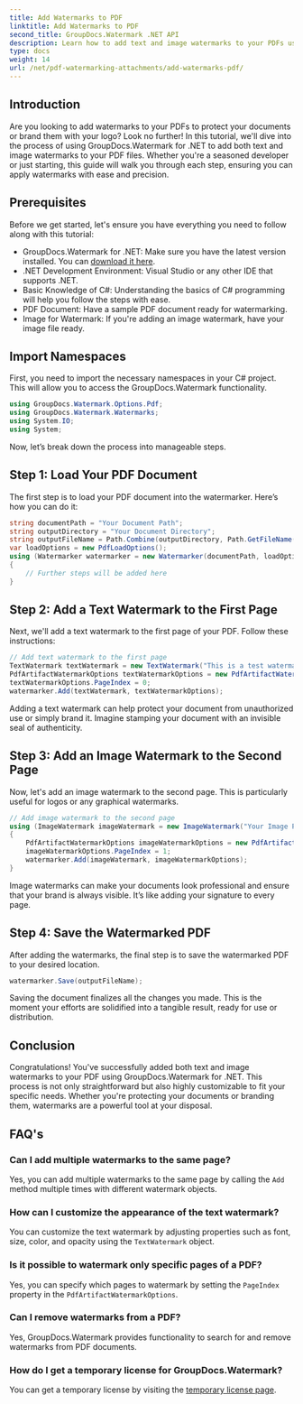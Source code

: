 ```yaml
---
title: Add Watermarks to PDF
linktitle: Add Watermarks to PDF
second_title: GroupDocs.Watermark .NET API
description: Learn how to add text and image watermarks to your PDFs using GroupDocs.Watermark for .NET with our comprehensive step-by-step guide.
type: docs
weight: 14
url: /net/pdf-watermarking-attachments/add-watermarks-pdf/
---
```

## Introduction
Are you looking to add watermarks to your PDFs to protect your documents or brand them with your logo? Look no further! In this tutorial, we'll dive into the process of using GroupDocs.Watermark for .NET to add both text and image watermarks to your PDF files. Whether you're a seasoned developer or just starting, this guide will walk you through each step, ensuring you can apply watermarks with ease and precision.
## Prerequisites
Before we get started, let's ensure you have everything you need to follow along with this tutorial:
- GroupDocs.Watermark for .NET: Make sure you have the latest version installed. You can [download it here](https://releases.groupdocs.com/Watermark/net/).
- .NET Development Environment: Visual Studio or any other IDE that supports .NET.
- Basic Knowledge of C#: Understanding the basics of C# programming will help you follow the steps with ease.
- PDF Document: Have a sample PDF document ready for watermarking.
- Image for Watermark: If you're adding an image watermark, have your image file ready.
## Import Namespaces
First, you need to import the necessary namespaces in your C# project. This will allow you to access the GroupDocs.Watermark functionality.
```csharp
using GroupDocs.Watermark.Options.Pdf;
using GroupDocs.Watermark.Watermarks;
using System.IO;
using System;
```
Now, let’s break down the process into manageable steps.
## Step 1: Load Your PDF Document
The first step is to load your PDF document into the watermarker. Here’s how you can do it:
```csharp
string documentPath = "Your Document Path";
string outputDirectory = "Your Document Directory";
string outputFileName = Path.Combine(outputDirectory, Path.GetFileName(documentPath));
var loadOptions = new PdfLoadOptions();
using (Watermarker watermarker = new Watermarker(documentPath, loadOptions))
{
    // Further steps will be added here
}
```
## Step 2: Add a Text Watermark to the First Page
Next, we'll add a text watermark to the first page of your PDF. Follow these instructions:
```csharp
// Add text watermark to the first page
TextWatermark textWatermark = new TextWatermark("This is a test watermark", new Font("Arial", 8));
PdfArtifactWatermarkOptions textWatermarkOptions = new PdfArtifactWatermarkOptions();
textWatermarkOptions.PageIndex = 0;
watermarker.Add(textWatermark, textWatermarkOptions);
```

Adding a text watermark can help protect your document from unauthorized use or simply brand it. Imagine stamping your document with an invisible seal of authenticity.
## Step 3: Add an Image Watermark to the Second Page
Now, let's add an image watermark to the second page. This is particularly useful for logos or any graphical watermarks.
```csharp
// Add image watermark to the second page
using (ImageWatermark imageWatermark = new ImageWatermark("Your Image Path"))
{
    PdfArtifactWatermarkOptions imageWatermarkOptions = new PdfArtifactWatermarkOptions();
    imageWatermarkOptions.PageIndex = 1;
    watermarker.Add(imageWatermark, imageWatermarkOptions);
}
```

Image watermarks can make your documents look professional and ensure that your brand is always visible. It’s like adding your signature to every page.
## Step 4: Save the Watermarked PDF
After adding the watermarks, the final step is to save the watermarked PDF to your desired location.
```csharp
watermarker.Save(outputFileName);
```
Saving the document finalizes all the changes you made. This is the moment your efforts are solidified into a tangible result, ready for use or distribution.
## Conclusion
Congratulations! You've successfully added both text and image watermarks to your PDF using GroupDocs.Watermark for .NET. This process is not only straightforward but also highly customizable to fit your specific needs. Whether you're protecting your documents or branding them, watermarks are a powerful tool at your disposal.
## FAQ's
### Can I add multiple watermarks to the same page?
Yes, you can add multiple watermarks to the same page by calling the `Add` method multiple times with different watermark objects.
### How can I customize the appearance of the text watermark?
You can customize the text watermark by adjusting properties such as font, size, color, and opacity using the `TextWatermark` object.
### Is it possible to watermark only specific pages of a PDF?
Yes, you can specify which pages to watermark by setting the `PageIndex` property in the `PdfArtifactWatermarkOptions`.
### Can I remove watermarks from a PDF?
Yes, GroupDocs.Watermark provides functionality to search for and remove watermarks from PDF documents.
### How do I get a temporary license for GroupDocs.Watermark?
You can get a temporary license by visiting the [temporary license page](https://purchase.groupdocs.com/temporary-license/).
